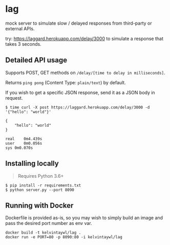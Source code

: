 # lag

mock server to simulate slow / delayed responses from third-party or external APIs.

try: https://laggard.herokuapp.com/delay/3000 to simulate a response that takes 3 seconds.

## Detailed API usage

Supports POST, GET methods on `/delay/[time to delay in milliseconds]`.

Returns `ping pong` (Content Type: `plain/text`) by default.

If you wish to get a specific JSON response, send it as a JSON body in request.

```shell
$ time curl -X post https://laggard.herokuapp.com/delay/3000 -d '{"hello": "world"}'

{
    "hello": "world"
}

real	0m4.439s
user	0m0.056s
sys	0m0.070s

```

## Installing locally

> Requires Python 3.6+

```shell
$ pip install -r requirements.txt
$ python server.py --port 8090
```


## Running with Docker

Dockerfile is provided as-is, so you may wish to simply build an image and pass the desired port number as env var.


```
docker build -t kelvintaywl/lag .
docker run -e PORT=80 -p 8090:80 -i kelvintaywl/lag
```
